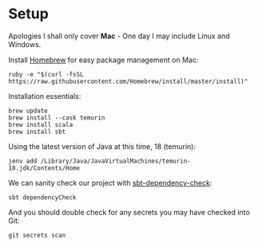 # Setup

Apologies I shall only cover **Mac** - One day I may include Linux and Windows.

Install [Homebrew](https://brew.sh) for easy package management on Mac:

```shell
ruby -e "$(curl -fsSL https://raw.githubusercontent.com/Homebrew/install/master/install)"
```

Installation essentials:

```shell
brew update
brew install --cask temurin
brew install scala
brew install sbt
```

Using the latest version of Java at this time, 18 (temurin):
```shell
jenv add /Library/Java/JavaVirtualMachines/temurin-18.jdk/Contents/Home
```

We can sanity check our project with [sbt-dependency-check](https://github.com/albuch/sbt-dependency-check):
```shell
sbt dependencyCheck
```

And you should double check for any secrets you may have checked into Git:
```shell
git secrets scan
```